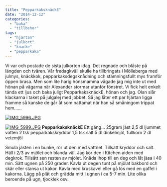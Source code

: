 ```yaml
---
title: "PepparkaksknäckE"
date: "2014-12-12"
categories: 
  - "baka"
  - "tillbehor"
tags: 
  - "hjartan"
  - "julkort"
  - "knacke"
  - "pepparkaka"
---
```


Vi var och postade de sista julkorten idag. Det regnade och blåste på längden och tvären. Vår fredagkväll skulle ha tillbringats i Mölleberga med julmys, knäckkok, pepparkaksdegsknådning och stämningsfullt mys framför öppen brasa. Men som lite harig hönsmamma vågade jag mig inte ut med hönan på vägarna när Alexander stormar utanför fönstret. Vi fick helt enkelt tända ett ljus och baka juligt PepparkaksknäckE, hönan och jag. Olan slår klackarna i taket på julgalej med jobbet. Så jag låter ett par hjärtan ligga framme så kanske de går åt som nattamat när han så småningom trippat hem......  
  
[![IMG_5996.JPG](images/IMG_5996.jpg)](http://import.local/wp-content/uploads/2014/12/IMG_5996.jpg)  
  
[![IMG_5999.JPG](images/IMG_5999.jpg)](http://import.local/wp-content/uploads/2014/12/IMG_5999.jpg) **PepparkaksknäckE** Ett gäng... 25gram jäst 2,5 dl ljummet vatten 2 tsk pepparkakskryddor 1,5 tsk salt 5 dl dinkelmjöl, fullkorn 2 dl vetemjöl

Smula jästen i en bunke, rör ut den med vattnet. Tillsätt kryddor och salt. Häll i 2/3 av mjölet och blanda väl. Jag kör den i Kitchen aiden med degkrok. Tillsätt sen resten av mjölet. Knåda ihop till en deg och låt jäsa i 40 min. Sätt ugnen på 250 grader. Kavla ut degen tunt på mjölat bakbord och skär eller stansa ut kakor. Kavla med kruskavel eller gå lös med en gaffel i kakorna. Lägg på plåt och grädda mitt i ugnen i ca 5-7 min. Lite olika beroende på ugn, tjocklek osv.

